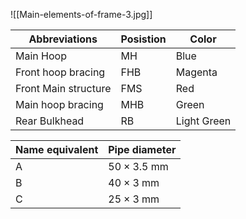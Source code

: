 ![[Main-elements-of-frame-3.jpg]]

| Abbreviations        | Posistion | Color       |
| -------------------- | --------- | ----------- |
| Main Hoop            | MH        | Blue        |
| Front hoop bracing   | FHB       | Magenta     |
| Front Main structure | FMS       | Red         |
| Main hoop bracing    | MHB       | Green       |
| Rear Bulkhead        | RB        | Light Green |





| Name equivalent | Pipe diameter             |
| --------------- | ------------------------- |
| A               | $50\times{3}.5\text{ mm}$ |
| B               | $40\times{3}\text{ mm}$   |
| C               | $25\times \text{3 mm}$    |
